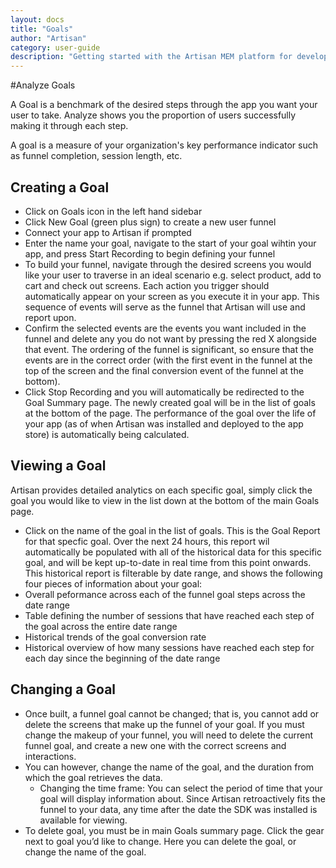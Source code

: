 ```yaml
---
layout: docs
title: "Goals"
author: "Artisan"
category: user-guide
description: "Getting started with the Artisan MEM platform for developers."
---
```

#Analyze Goals

A Goal is a benchmark of the desired steps through the app you want your user to take. Analyze shows you the proportion of users successfully making it through each step.  

A goal is a measure of your organization's key performance indicator such as funnel completion, session length, etc.

## Creating a Goal

* Click on Goals icon in the left hand sidebar
* Click New Goal (green plus sign) to create a new user funnel
* Connect your app to Artisan if prompted
* Enter the name your goal, navigate to the start of your goal wihtin your app, and press Start Recording to begin defining your funnel
* To build your funnel, navigate through the desired screens you would like your user to traverse in an ideal scenario e.g. select product, add to cart and check out screens.  Each action you trigger should automatically appear on your screen as you execute it in your app.  This sequence of events will serve as the funnel that Artisan will use and report upon.
* Confirm the selected events are the events you want included in the funnel and delete any you do not want by pressing the red X alongside that event.  The ordering of the funnel is significant, so ensure that the events are in the correct order (with the first event in the funnel at the top of the screen and the final conversion event of the funnel at the bottom).
* Click Stop Recording and you will automatically be redirected to the Goal Summary page.  The newly created goal will be in the list of goals at the bottom of the page.  The performance of the goal over the life of your app (as of when Artisan was installed and deployed to the app store) is automatically being calculated.

## Viewing a Goal

Artisan provides detailed analytics on each specific goal, simply click the goal you would like to view in the list down at the bottom of the main Goals page.

* Click on the name of the goal in the list of goals.  This is the Goal Report for that specfic goal.  Over the next 24 hours, this report wil automatically be populated with all of the historical data for this specific goal, and will be kept up-to-date in real time from this point onwards.  This historical report is filterable by date range, and shows the following four pieces of information about your goal:
* Overall peformance across each of the funnel goal steps across the date range
* Table defining the number of sessions that have reached each step of the goal across the entire date range
* Historical trends of the goal conversion rate
* Historical overview of how many sessions have reached each step for each day since the beginning of the date range
 
## Changing a Goal

* Once built, a funnel goal cannot be changed; that is, you cannot add or delete the screens that make up the funnel of your goal. If you must change the makeup of your funnel, you will need to delete the current funnel goal, and create a new one with the correct screens and interactions.
* You can however, change the name of the goal, and the duration from which the goal retrieves the data.
  * Changing the time frame: You can select the period of time that your goal will display information about. Since Artisan retroactively fits the funnel to your data, any time after the date the SDK was installed is available for viewing.
* To delete goal, you must be in main Goals summary page. Click the gear next to goal you’d like to change. Here you can delete the goal, or change the name of the goal.

